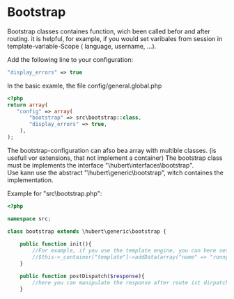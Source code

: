 # Bootstrap

Bootstrap classes containes function, wich been called befor and after routing.
it is helpful, for example, if you would set varibales from session in template-variable-Scope ( language, username, ...).

Add the following line to your configuration:
```php
"display_errors" => true
```

In the basic examle, the file config/general.global.php
```php
<?php
return array( 
   "config" => array(
       "bootstrap" => src\bootstrap::class,
       "display_errors" => true, 
    ),
);
```

The bootstrap-configuration can afso bea array with multible classes. (is usefull vor extensions, that not implement a container)
The bootstrap class must be implements the interface "\hubert\interfaces\bootstrap".    
Use kann use the abstract "\hubert\generic\bootstrap", witch containes the implementation.

Example for "src\bootstrap.php":
```php
<?php

namespace src;

class bootstrap extends \hubert\generic\bootstrap {
    
    public function init(){
        //For example, if you use the template engine, you can here set shared data vor all Templates
        //$this->_container["template"]->addData(array("name" => "ronny"));
    }

    public function postDispatch($response){
        //here you can manipulate the response after route ist dirpatched
    }
```


